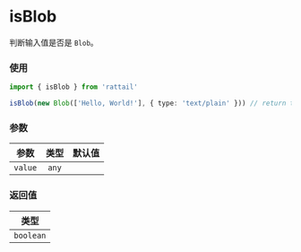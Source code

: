 # isBlob

判断输入值是否是 `Blob`。

### 使用

```ts
import { isBlob } from 'rattail'

isBlob(new Blob(['Hello, World!'], { type: 'text/plain' })) // return true
```

### 参数

| 参数    | 类型  | 默认值 |
| ------- | :---: | -----: |
| `value` | `any` |        |

### 返回值

|   类型    |
| :-------: |
| `boolean` |
